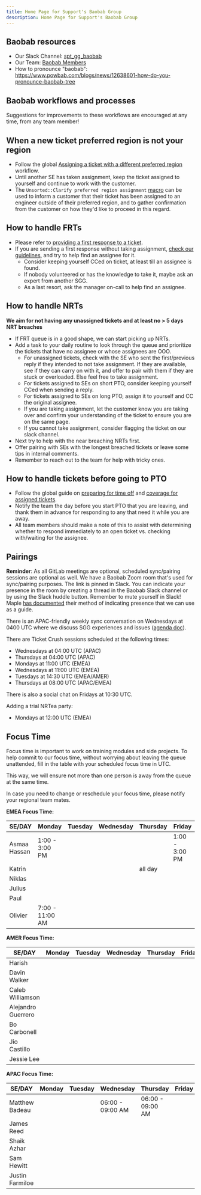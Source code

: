 ```yaml
---
title: Home Page for Support's Baobab Group
description: Home Page for Support's Baobab Group
---
```


<!-- Search for all occurrences of NAME and replace them with the group's name.
     Search for all occurrences of URL HERE and replace them with the appropriate url -->

## Baobab resources

- Our Slack Channel: [spt_gg_baobab](https://gitlab.slack.com/archives/C03C9DU3ED8)
- Our Team: [Baobab Members](https://gitlab-com.gitlab.io/support/team/sgg.html?search=baobab)
- How to pronounce "baobab": <https://www.powbab.com/blogs/news/12638601-how-do-you-pronounce-baobab-tree>

## Baobab workflows and processes

Suggestions for improvements to these workflows are encouraged at any time, from any team member!

## When a new ticket preferred region is not your region

- Follow the global [Assigning a ticket with a different preferred region](/handbook/support/workflows/working-on-tickets#assigning-a-ticket-with-a-different-preferred-region) workflow.
- Until another SE has taken assignment, keep the ticket assigned to yourself and continue to work with the customer.
- The `Unsorted::Clarify preferred region assignment` [macro](https://gitlab.com/search?utf8=%E2%9C%93&group_id=2573624&project_id=17008590&scope=&search_code=true&snippets=false&repository_ref=master&nav_source=navbar&search=id%3A+5602977263388) can be used to inform a customer that their ticket has been assigned to an engineer outside of their preferred region, and to gather confirmation from the customer on how they'd like to proceed in this regard.

## How to handle FRTs

- Please refer to [providing a first response to a ticket](/handbook/support/workflows/working-on-tickets/#providing-a-first-response-to-a-ticket).
- If you are sending a first response without taking assignment, [check our guidelines](/handbook/support/workflows/working-on-tickets/#helping-with-a-first-response-without-taking-assignment), and try to help find an assignee for it.
  - Consider keeping yourself CCed on ticket, at least till an assignee is found.
  - If nobody volunteered or has the knowledge to take it, maybe ask an expert from another SGG.
  - As a last resort, ask the manager on-call to help find an assignee.

## How to handle NRTs

**We aim for not having any unassigned tickets and at least no > 5 days NRT breaches**

- If FRT queue is in a good shape, we can start picking up NRTs.
- Add a task to your daily routine to look through the queue and prioritize the tickets that have no assignee or whose assignees are OOO.
  - For unassigned tickets, check with the SE who sent the first/previous reply if they intended to not take assignment. If they are available, see
  if they can carry on with it, and offer to pair with them if they are stuck or overloaded. Else feel free to take assignment.
  - For tickets assigned to SEs on short PTO, consider keeping yourself CCed when sending a reply.
  - For tickets assigned to SEs on long PTO, assign it to yourself and CC the original assignee.
  - If you are taking assignment, let the customer know you are taking over and confirm your understanding of the ticket to ensure you are on the same page.
  - If you cannot take assignment, consider flagging the ticket on our slack channel.
- Next try to help with the near breaching NRTs first.
- Offer pairing with SEs with the longest breached tickets or leave some tips in internal comments.
- Remember to reach out to the team for help with tricky ones.

## How to handle tickets before going to PTO

- Follow the global guide on [preparing for time off](/handbook/support/support-time-off/#preparing-for-time-off) and [coverage for assigned tickets](/handbook/support/support-time-off/#coverage-for-assigned-tickets).
- Notify the team the day before you start PTO that you are leaving, and thank them in advance for responding to
any that need it while you are away.
- All team members should make a note of this to assist with determining whether to respond immediately to an open
ticket vs. checking with/waiting for the assignee.

## Pairings

**Reminder**: As all GitLab meetings are optional, scheduled sync/pairing sessions are optional as well.
We have a Baobab Zoom room that's used for sync/pairing purposes. The link is pinned in Slack.
You can indicate your presence in the room by creating a thread in the Baobab Slack channel or
by using the Slack huddle button. Remember to mute yourself in Slack!
Maple [has documented](../maple/#using-the-maple-zoom-room) their method of indicating presence
that we can use as a guide.

There is an APAC-friendly weekly sync conversation on Wednesdays at 0400 UTC where we discuss SGG experiences
and issues ([agenda doc](https://docs.google.com/document/d/1uAIdDPj1Ez58gTrTxz_oBcu1GHQ7yWiDTTiU6ebfz6s/edit#heading=h.plwzgccful3f)).

There are Ticket Crush sessions scheduled at the following times:

- Wednesdays at 04:00 UTC (APAC)
- Thursdays at 04:00 UTC (APAC)
- Mondays at 11:00 UTC (EMEA)
- Wednesdays at 11:00 UTC (EMEA)
- Tuesdays at 14:30 UTC (EMEA/AMER)
- Thursdays at 08:00 UTC (APAC/EMEA)

There is also a social chat on Fridays at 10:30 UTC.

Adding a trial NRTea party:

- Mondays at 12:00 UTC (EMEA)

## Focus Time

Focus time is important to work on training modules and side projects. To help commit to our focus time, without worrying about leaving the queue unattended, fill in the table with your scheduled focus time in UTC.

This way, we will ensure not more than one person is away from the queue at the same time.

In case you need to change or reschedule your focus time, please notify your regional team mates.

**EMEA Focus Time:**

| SE/DAY | Monday| Tuesday | Wednesday | Thursday | Friday |
| ------------| -------------- | --------| ----------| ---------| -------|
| Asmaa Hassan| 1:00 - 3:00 PM |  | | | 1:00 - 3:00 PM |
| Katrin | | | | all day | |
| Niklas | | | | | |
| Julius | | | | | |
| Paul | | | | | |
| Olivier | 7:00 - 11:00 AM|||||

**AMER Focus Time:**

| SE/DAY | Monday| Tuesday | Wednesday | Thursday | Friday |
| ------------| -------------- | --------| ----------| ---------| -------|
| Harish | |  | | |  |
| Davin Walker | | | | | |
| Caleb Williamson | | | | | |
| Alejandro Guerrero | | | | | |
| Bo Carbonell | | | | | |
| Jio Castillo | | | | | |
| Jessie Lee | | | | | |

**APAC Focus Time:**

| SE/DAY | Monday| Tuesday | Wednesday | Thursday | Friday |
| ------------| -------------- | --------| ----------| ---------| -------|
| Matthew Badeau | | | 06:00 - 09:00 AM | 06:00 - 09:00 AM | |
| James Reed | | | | | |
| Shaik Azhar | | | | | |
| Sam Hewitt | | | | | |
| Justin Farmiloe | | | | | |
